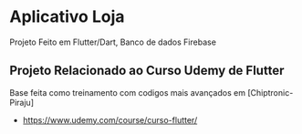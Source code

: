 # Aplicativo Loja

Projeto Feito em Flutter/Dart, Banco de dados Firebase

## Projeto Relacionado ao Curso Udemy de Flutter

Base feita como treinamento com codigos mais avançados em [Chiptronic-Piraju]

- https://www.udemy.com/course/curso-flutter/

